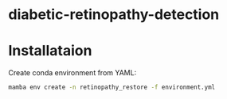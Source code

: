 # diabetic-retinopathy-detection

# Installataion

Create conda environment from YAML:
```bash
mamba env create -n retinopathy_restore -f environment.yml
```